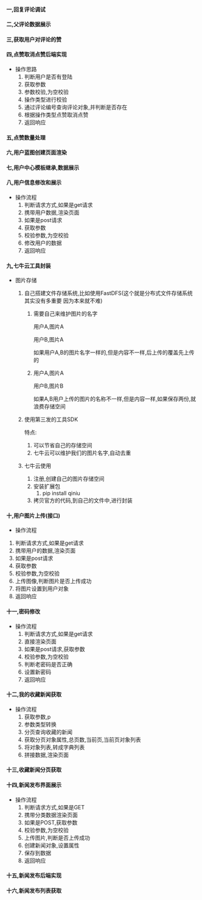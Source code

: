 #### 一,回复评论调试



#### 二,父评论数据展示



#### 三,获取用户对评论的赞



#### 四,点赞取消点赞后端实现

- 操作思路
  1. 判断用户是否有登陆
  2. 获取参数
  3. 参数校验,为空校验
  4. 操作类型进行校验
  5. 通过评论编号查询评论对象,并判断是否存在
  6. 根据操作类型点赞取消点赞
  7. 返回响应



#### 五,点赞数量处理



#### 六,用户蓝图创建页面渲染



#### 七,用户中心模板继承,数据展示



#### 八,用户信息修改和展示

- 操作流程
  1. 判断请求方式,如果是get请求
  2. 携带用户数据,渲染页面
  3. 如果是post请求
  4. 获取参数
  5. 校验参数,为空校验
  6. 修改用户的数据
  7. 返回响应



#### 九,七牛云工具封装

- 图片存储

  1. 自己搭建文件存储系统,比如使用FastDFS(这个就是分布式文件存储系统 其实没有多重要 因为本来就不难)

     1. 需要自己来维护图片的名字

        用户A,图片A

        用户B,图片A

        如果用户A,B的图片名字一样的,但是内容不一样,后上传的覆盖先上传的

     2. 用户A,图片A

        用户B,图片B

        如果A,B用户上传的图片的名称不一样,但是内容一样,如果保存两份,就浪费存储空间

  2. 使用第三发的工具SDK

     特点:

      	1. 可以节省自己的存储空间
     	2. 七牛云可以维护我们的图片名字,自动去重

  3. 七牛云使用

     1. 注册,创建自己的图片存储空间
     2. 安装扩展包
        1. pip install qiniu
     3. 拷贝官方的代码,到自己的文件中,进行封装



#### 十,用户图片上传(接口)

-  操作流程	
  1. 判断请求方式,如果是get请求
  2. 携带用户的数据,渲染页面
  3. 如果是post请求
  4. 获取参数
  5. 校验参数,为空校验
  6. 上传图像,判断图片是否上传成功
  7. 将图片设置到用户对象
  8. 返回响应



#### 十一,密码修改

- 操作流程
  1. 判断请求方式,如果是get请求
  2. 直接渲染页面
  3. 如果是post请求,获取参数
  4. 校验参数,为空校验
  5. 判断老密码是否正确
  6. 设置新密码
  7. 返回响应



#### 十二,我的收藏新闻获取

- 操作流程
  1. 获取参数,p
  2. 参数类型转换
  3. 分页查询收藏的新闻
  4. 获取分页对象属性,总页数,当前页,当前页对象列表
  5. 将对象列表,转成字典列表
  6. 拼接数据,渲染页面



#### 十三,收藏新闻分页获取



#### 十四,新闻发布界面展示

- 操作流程
  1. 判断请求方式,如果是GET
  2. 携带分类数据渲染页面
  3. 如果是POST,获取参数
  4. 校验参数,为空校验
  5. 上传图片,判断是否上传成功
  6. 创建新闻对象,设置属性
  7. 保存到数据
  8. 返回响应



#### 十五,新闻发布后端实现



#### 十六,新闻发布列表获取

